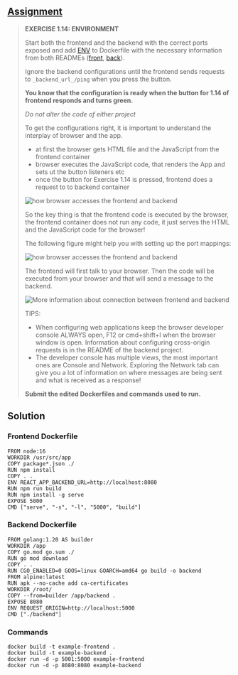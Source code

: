 ## [Assignment](https://courses.mooc.fi/org/uh-cs/courses/devops-with-docker/chapter-2/utilizing-tools-from-the-registry#9227044c-5b55-4b89-b568-fc5071166025)

> **EXERCISE 1.14: ENVIRONMENT**
> 
> Start both the frontend and the backend with the correct ports exposed and add [ENV](https://docs.docker.com/reference/dockerfile/#env) to Dockerfile with the necessary information from both READMEs ([front](https://github.com/docker-hy/material-applications/tree/main/example-frontend[), [back](https://github.com/docker-hy/material-applications/tree/main/example-backend)).
> 
> Ignore the backend configurations until the frontend sends requests to `_backend_url_/ping` when you press the button.
> 
> **You know that the configuration is ready when the button for 1.14 of frontend responds and turns green.**
> 
> *Do not alter the code of either project*
> 
> To get the configurations right, it is important to understand the interplay of browser and the app.
>
>  - at first the browser gets HTML file and the JavaScript from the frontend container
>  - browser executes the JavaScript code, that renders the App and sets ut the button listeners etc
>  - once the button for Exercise 1.14 is pressed, frontend does a request to to backend container
>
> ![how browser accesses the frontend and backend](https://courses.mooc.fi/api/v0/files/course/03317330-6e94-44b0-a138-603dd2a54c0b/images/fdS4XBesHHBm1EzROIXsR17hVC1nzk.png)
> 
> So the key thing is that the frontend code is executed by the browser, the frontend container does not run any code, it just serves the HTML and the JavaScript code for the browser!
>
> The following figure might help you with setting up the port mappings:
>
> ![how browser accesses the frontend and backend](https://courses.mooc.fi/api/v0/files/course/03317330-6e94-44b0-a138-603dd2a54c0b/images/fdS4XBesHHBm1EzROIXsR17hVC1nzk.png)
>
> The frontend will first talk to your browser. Then the code will be executed from your browser and that will send a message to the backend.
> 
> ![More information about connection between frontend and backend](https://courses.mooc.fi/api/v0/files/course/03317330-6e94-44b0-a138-603dd2a54c0b/images/8xZVzdvu2RHgjnV0UprCcqBa0Q1Ys0.png)
> 
> TIPS:
> 
> - When configuring web applications keep the browser developer console ALWAYS open, F12 or cmd+shift+I when the browser window is open. Information about configuring cross-origin requests is in the README of the backend project.
> - The developer console has multiple views, the most important ones are Console and Network. Exploring the Network tab can give you a lot of information on where messages are being sent and what is received as a response!
>
> **Submit the edited Dockerfiles and commands used to run.**

## Solution

### Frontend Dockerfile 

    FROM node:16
    WORKDIR /usr/src/app
    COPY package*.json ./
    RUN npm install
    COPY . .
    ENV REACT_APP_BACKEND_URL=http://localhost:8080
    RUN npm run build
    RUN npm install -g serve
    EXPOSE 5000
    CMD ["serve", "-s", "-l", "5000", "build"]

### Backend Dockerfile 

    FROM golang:1.20 AS builder
    WORKDIR /app
    COPY go.mod go.sum ./
    RUN go mod download
    COPY . .
    RUN CGO_ENABLED=0 GOOS=linux GOARCH=amd64 go build -o backend
    FROM alpine:latest
    RUN apk --no-cache add ca-certificates
    WORKDIR /root/
    COPY --from=builder /app/backend .
    EXPOSE 8080
    ENV REQUEST_ORIGIN=http://localhost:5000
    CMD ["./backend"]

### Commands

    docker build -t example-frontend .
    docker build -t example-backend .
    docker run -d -p 5001:5000 example-frontend
    docker run -d -p 8080:8080 example-backend
